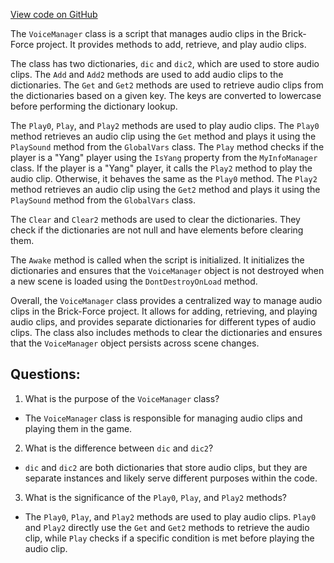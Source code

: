 [View code on GitHub](https://github.com/TieHaxJan/Brick-Force/Assembly-CSharp\VoiceManager.cs)

The `VoiceManager` class is a script that manages audio clips in the Brick-Force project. It provides methods to add, retrieve, and play audio clips. 

The class has two dictionaries, `dic` and `dic2`, which are used to store audio clips. The `Add` and `Add2` methods are used to add audio clips to the dictionaries. The `Get` and `Get2` methods are used to retrieve audio clips from the dictionaries based on a given key. The keys are converted to lowercase before performing the dictionary lookup.

The `Play0`, `Play`, and `Play2` methods are used to play audio clips. The `Play0` method retrieves an audio clip using the `Get` method and plays it using the `PlaySound` method from the `GlobalVars` class. The `Play` method checks if the player is a "Yang" player using the `IsYang` property from the `MyInfoManager` class. If the player is a "Yang" player, it calls the `Play2` method to play the audio clip. Otherwise, it behaves the same as the `Play0` method. The `Play2` method retrieves an audio clip using the `Get2` method and plays it using the `PlaySound` method from the `GlobalVars` class.

The `Clear` and `Clear2` methods are used to clear the dictionaries. They check if the dictionaries are not null and have elements before clearing them.

The `Awake` method is called when the script is initialized. It initializes the dictionaries and ensures that the `VoiceManager` object is not destroyed when a new scene is loaded using the `DontDestroyOnLoad` method.

Overall, the `VoiceManager` class provides a centralized way to manage audio clips in the Brick-Force project. It allows for adding, retrieving, and playing audio clips, and provides separate dictionaries for different types of audio clips. The class also includes methods to clear the dictionaries and ensures that the `VoiceManager` object persists across scene changes.
## Questions: 
 1. What is the purpose of the `VoiceManager` class?
- The `VoiceManager` class is responsible for managing audio clips and playing them in the game.

2. What is the difference between `dic` and `dic2`?
- `dic` and `dic2` are both dictionaries that store audio clips, but they are separate instances and likely serve different purposes within the code.

3. What is the significance of the `Play0`, `Play`, and `Play2` methods?
- The `Play0`, `Play`, and `Play2` methods are used to play audio clips. `Play0` and `Play2` directly use the `Get` and `Get2` methods to retrieve the audio clip, while `Play` checks if a specific condition is met before playing the audio clip.